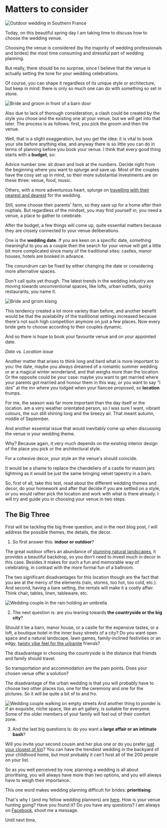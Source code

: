# Matters to consider

![Outdoor wedding in Southern France](https://www.rockmywedding.co.uk/wp-content/uploads/2018/04/samuel-docker-photography-21_5-1000x667.jpg)

Today, on this beautiful spring day I am taking time to discuss how to choose the wedding venue. 

Choosing the venue is considered (by the majority of wedding professionals and brides) the most time consuming and stressful part of wedding planning. 

But really, there should be no surprise, since I believe that the venue is actually setting the tone for your wedding celebrations.

Of course, you can shape it regardless of its unique style or architecture, but keep in mind: there is only so much one can do with something so set in stone. 

![Bride and groom in front of a barn door](https://junebugweddings.com/wedding-blog/wp-content/uploads/2018/02/magical-diy-vermont-wedding-riverside-farm-38-700x1049.jpg)

Also due to lack of thorough consideration, a clash could be created by the style you chose and the existing one at your venue, but we will get into that later. 
The process is as follows: first, you pick the groom and then the venue.

Well, that is a slight exaggeration, but you get the idea: it is vital to book your site before anything else, and anyway there is so little you can do in terms of planning before you book your venue.
I think that every good thing starts with a **budget**, so:

Advice number one: sit down and look at the numbers. Decide right from the beginning where you want to splurge and save up. 
Most of the couples have the cosy set up in mind, so their more substantial investments are on these three: venue, food, music.

Others, with a more adventurous heart, splurge on [travelling with their nearest and dearest](https://www.stylemepretty.com/2017/12/05/relaxed-italian-wedding/) for the wedding. 

Still, some choose their parents' farm, so they save up for a home after their nuptials.
But regardless of the mindset, you may find yourself in; you need a venue, a place to gather to celebrate.

After the budget, a few things will come up, quite essential matters because they are closely connected to your venue deliberations. 

One is the **wedding date**. 
If you are keen on a specific date, something meaningful to you as a couple then the search for your venue will get a little bit more complicated since many of the traditional sites: castles, manor houses, hotels are booked in advance.

The conundrum can be fixed by either changing the date or considering more alternative spaces. 


Don't call quits yet though. 
The latest trends in the wedding industry are moving towards unconventional spaces, like lofts, urban outlets, quirky restaurants, you name it.

![Bride and grrom kising](https://junebugweddings.com/wedding-blog/wp-content/uploads/2018/03/rustic-vintage-georgia-wedding-at-the-engine-room-wild-heart-visuals-47-700x1050.jpg)

This tendency created a lot more variety than before, and another benefit would be that the availability of the traditional settings increased because there's not such high competition anymore on just a few places. 
Now every bride gets to choose according to their couples dynamic.

And so there is hope to book your favourite venue and on your appointed date. 

*Date vs. Location issue*

Another matter that arises to think long and hard what is more important to you: the date, maybe you always dreamed of a romantic summer
wedding or ar a magical winter wonderland, and that weighs more than the location. 
Or the opposite could be your case: maybe you want to get married where your parents got married and honour them in this way, or you want to say "I dos" at the inn where you lodged when your fiancee proposed, so **location** trumps.

For me, the season was far more important than the day itself or the location.
 am a very weather orientated person, so I was sure I want, vibrant colours, the sun still shining long and the breezy air. That meant autumn, middle of September. 
 
 And another essential issue that would inevitably come up when discussing the venue is your wedding theme. 
 
 Why? Because again, it very much depends on the existing interior design of the place you pick or the architectural style.
 
 For a cohesive decor, your style an the venue's should coincide.
 
 It would be a shame to replace the chandeliers of a castle for mason jars lightning as it would be just the same bringing velvet tapestry in a barn. 
 
 So, first of all, take this test, read about the different wedding themes and decor, do your homework and after that decide if you are settled on a style, or you would rather pick the location and work with what is there already. 
 I will try and guide you in choosing your venue in two steps.
 
 ## The Big Three
 
 First will be tackling the big three question, and in the next blog post, I will address the possible themes, the details, the decor. 
  
1. So first answer this: **indoor or outdoor**?
  
  The great outdoor offers an abundance of [stunning natural landscapes](https://greenweddingshoes.com/25-jaw-dropping-spots-that-will-make-you-want-to-elope/), it provides a beautiful backdrop, so you don't need to invest much in decor in this case.
  Besides it makes for such a fun and memorable way of celebrating, in contrast with the more formal fun of a ballroom.
  
  The two significant disadvantages for this location though are the fact that you are at the mercy of the elements (rain, storms, too hot, too cold, etc.). 
  And second, having a bare setting, the rentals will make it a costly affair. Think chair, tables, linen, tableware, etc.
  
  ![Wedding couple in the rain holding an umbrella](https://junebugweddings.com/wedding-blog/wp-content/uploads/2018/02/artistic-aspen-wedding-mountains-lynn-britt-cabin-24-700x1061.jpg)

2. The next question is: are you leaning towards **the countryside or the big city**?

Should it be a barn, manor house, or a castle for the expensive tastes, or a loft, a boutique hotel in the inner busy streets of a city?
Do you want open space and a natural landscape, lawn games, family-inclined festivities or an edgy, [twisty vibe feel for the urbanite](https://junebugweddings.com/wedding-blog/effortless-urban-seattle-wedding-at-axis-pioneer-square/) friends?

The disadvantage in choosing the countryside is the distance that friends and family should travel.

So transportation and accommodation are the pain points. Does your chosen venue offer a solution? 
 
 The disadvantage of the urban wedding is that you will probably have to choose two other places too, one for the ceremony and one for the pictures. 
 So it will be quite a bit of to and fro. 
 
 
 ![Wedding couple walking on empty streets](https://junebugweddings.com/wedding-blog/wp-content/uploads/2018/03/effortless-urban-seattle-wedding-at-axis-pioneer-square-olivia-strohm-photography-10-700x467.jpg)
 And another thing to ponder is if an exquisite, niche space, like an art gallery, is suitable for everyone.
 Some of the older members of your family will feel out of their comfort zone.
 
3. And the last big questions is: do you want a **large affair or an intimate bash**?
 
 Will you invite your second cousin and her plus one or do you prefer [just your closest of kin](https://junebugweddings.com/wedding-blog/55-person-miami-wedding-proves-intimate-day-can-majorly-gorgeous/)? 
 You can have the trendiest wedding in the backyard of your childhood home, but most probably it can't host all of the 200 people on your list.
 
 So as you well perceived by now, planning a wedding is all about prioritising, you will always have more than two options, and you will always have to weigh their importance. 

This one word makes wedding planning difficult for brides: **prioritising**. 
 
 That's why I (and my fellow wedding planners) are [here](http://weddingseason.events/get-in-touch.html). 
How is your venue hunting going? Have you found it? Do you have any questions? I am always on [Facebook](https://www.facebook.com/weddingseason.events/), shoot me a message. 

Until next time, 
